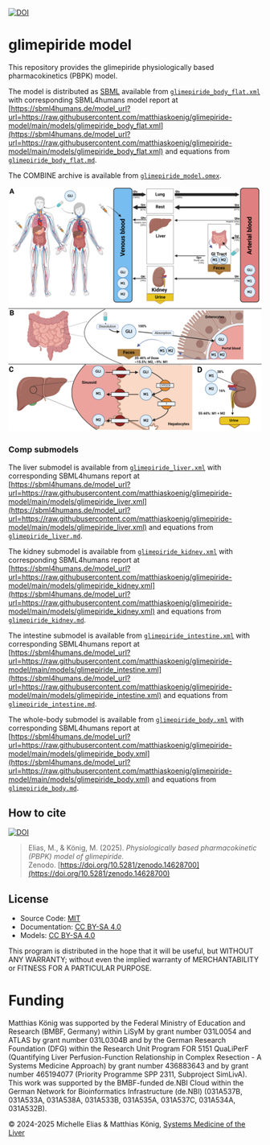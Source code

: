 [![DOI](https://zenodo.org/badge/DOI/10.5281/zenodo.14628700.svg)](https://doi.org/10.5281/zenodo.14628700)

# glimepiride model
This repository provides the glimepiride physiologically based pharmacokinetics (PBPK) model.

The model is distributed as [SBML](http://sbml.org) available from [`glimepiride_body_flat.xml`](./models/glimepiride_body_flat.xml) with 
corresponding SBML4humans model report at [https://sbml4humans.de/model_url?url=https://raw.githubusercontent.com/matthiaskoenig/glimepiride-model/main/models/glimepiride_body_flat.xml](https://sbml4humans.de/model_url?url=https://raw.githubusercontent.com/matthiaskoenig/glimepiride-model/main/models/glimepiride_body_flat.xml) and equations from [`glimepiride_body_flat.md`](./models/glimepiride_body_flat.md).

The COMBINE archive is available from [`glimepiride_model.omex`](./glimepiride_model.omex).

![model overview](./figures/glimepiride_model.png)

### Comp submodels
The liver submodel is available from [`glimepiride_liver.xml`](./models/glimepiride_liver.xml) with corresponding SBML4humans report at
[https://sbml4humans.de/model_url?url=https://raw.githubusercontent.com/matthiaskoenig/glimepiride-model/main/models/glimepiride_liver.xml](https://sbml4humans.de/model_url?url=https://raw.githubusercontent.com/matthiaskoenig/glimepiride-model/main/models/glimepiride_liver.xml) and equations from [`glimepiride_liver.md`](./models/glimepiride_liver.md).

The kidney submodel is available from [`glimepiride_kidney.xml`](./models/glimepiride_kidney.xml) with corresponding SBML4humans report at
[https://sbml4humans.de/model_url?url=https://raw.githubusercontent.com/matthiaskoenig/glimepiride-model/main/models/glimepiride_kidney.xml](https://sbml4humans.de/model_url?url=https://raw.githubusercontent.com/matthiaskoenig/glimepiride-model/main/models/glimepiride_kidney.xml) and equations from [`glimepiride_kidney.md`](./models/glimepiride_kidney.md).

The intestine submodel is available from [`glimepiride_intestine.xml`](./models/glimepiride_intestine.xml) with corresponding SBML4humans report at
[https://sbml4humans.de/model_url?url=https://raw.githubusercontent.com/matthiaskoenig/glimepiride-model/main/models/glimepiride_intestine.xml](https://sbml4humans.de/model_url?url=https://raw.githubusercontent.com/matthiaskoenig/glimepiride-model/main/models/glimepiride_intestine.xml) and equations from [`glimepiride_intestine.md`](./models/glimepiride_intestine.md).

The whole-body submodel is available from [`glimepiride_body.xml`](./models/glimepiride_body.xml) with corresponding SBML4humans report at
[https://sbml4humans.de/model_url?url=https://raw.githubusercontent.com/matthiaskoenig/glimepiride-model/main/models/glimepiride_body.xml](https://sbml4humans.de/model_url?url=https://raw.githubusercontent.com/matthiaskoenig/glimepiride-model/main/models/glimepiride_body.xml) and equations from [`glimepiride_body.md`](./models/glimepiride_body.md).

## How to cite
[![DOI](https://zenodo.org/badge/DOI/10.5281/zenodo.14628700.svg)](https://doi.org/10.5281/zenodo.14628700)

> Elias, M., & König, M. (2025).
> *Physiologically based pharmacokinetic (PBPK) model of glimepiride.*   
> Zenodo. [https://doi.org/10.5281/zenodo.14628700](https://doi.org/10.5281/zenodo.14628700)

## License

* Source Code: [MIT](https://opensource.org/license/MIT)
* Documentation: [CC BY-SA 4.0](https://creativecommons.org/licenses/by-sa/4.0/)
* Models: [CC BY-SA 4.0](https://creativecommons.org/licenses/by-sa/4.0/)

This program is distributed in the hope that it will be useful, but WITHOUT ANY
WARRANTY; without even the implied warranty of MERCHANTABILITY or FITNESS FOR A
PARTICULAR PURPOSE.

Funding
=======
Matthias König was supported by the Federal Ministry of Education and Research (BMBF, Germany) within LiSyM by grant number 031L0054 and ATLAS by grant number 031L0304B and by the German Research Foundation (DFG) within the Research Unit Program FOR 5151 QuaLiPerF (Quantifying Liver Perfusion-Function Relationship in Complex Resection - A Systems Medicine Approach) by grant number 436883643 and by grant number 465194077 (Priority Programme SPP 2311, Subproject SimLivA). This work was supported by the BMBF-funded de.NBI Cloud within the German Network for Bioinformatics Infrastructure (de.NBI) (031A537B, 031A533A, 031A538A, 031A533B, 031A535A, 031A537C, 031A534A, 031A532B). 

© 2024-2025 Michelle Elias & Matthias König, [Systems Medicine of the Liver](https://livermetabolism.com)
